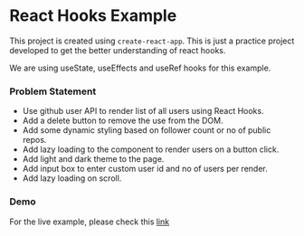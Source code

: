 # React Hooks Example 

This project is created using `create-react-app`. This is just a practice project developed to get the better understanding of react hooks.  

We are using useState, useEffects and useRef hooks for this example.

### Problem Statement
- Use github user API to render list of all users using React Hooks. 
- Add a delete button to remove the use from the DOM.
- Add some dynamic styling based on follower count or no of public repos.
- Add lazy loading to the component to render users on a button click.
- Add light and dark theme to the page.
- Add input box to enter custom user id and no of users per render. 
- Add lazy loading on scroll.

### Demo
For the live example, please check this [link](https://reactjs-hooks-example.netlify.com/)